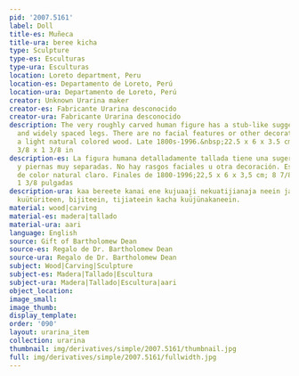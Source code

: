 ```yaml
---
pid: '2007.5161'
label: Doll
title-es: Muñeca
title-ura: beree kicha
type: Sculpture
type-es: Esculturas
type-ura: Esculturas
location: Loreto department, Peru
location-es: Departamento de Loreto, Perú
location-ura: Departamento de Loreto, Perú
creator: Unknown Urarina maker
creator-es: Fabricante Urarina desconocido
creator-ura: Fabricante Urarina desconocido
description: The very roughly carved human figure has a stub-like suggestion of arms
  and widely spaced legs. There are no facial features or other decoration. It is
  a light natural colored wood. Late 1800s-1996.&nbsp;22.5 x 6 x 3.5 cm; 8 7/8 x 2
  3/8 x 1 3/8 in
description-es: La figura humana detalladamente tallada tiene una sugerencia de brazos
  y piernas muy separadas. No hay rasgos faciales u otra decoración. Es una madera
  de color natural claro. Finales de 1800-1996;22,5 x 6 x 3,5 cm; 8 7/8 x 2 3/8 x
  1 3/8 pulgadas
description-ura: kaa bereete kanai ene kujuaaji nekuatijianaja neein jaüre aari kaje,
  kuütüriteen, bijiteein, tijiateein kacha kuüjünakaneein.
material: wood|carving
material-es: madera|tallado
material-ura: aari
language: English
source: Gift of Bartholomew Dean
source-es: Regalo de Dr. Bartholomew Dean
source-ura: Regalo de Dr. Bartholomew Dean
subject: Wood|Carving|Sculpture
subject-es: Madera|Tallado|Escultura
subject-ura: Madera|Tallado|Escultura|aari
object_location:
image_small:
image_thumb:
display_template:
order: '090'
layout: urarina_item
collection: urarina
thumbnail: img/derivatives/simple/2007.5161/thumbnail.jpg
full: img/derivatives/simple/2007.5161/fullwidth.jpg
---
```

